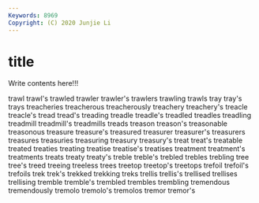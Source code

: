 ```yaml
---
Keywords: 8969
Copyright: (C) 2020 Junjie Li
---
```


# title

Write contents here!!!
 
trawl
trawl's 
trawled 
trawler 
trawler's 
trawlers 
trawling 
trawls 
tray 
tray's 
trays
treacheries 
treacherous 
treacherously 
treachery 
treachery's 
treacle 
treacle's 
tread 
tread's 
treading
treadle 
treadle's 
treadled 
treadles 
treadling 
treadmill 
treadmill's 
treadmills 
treads 
treason
treason's 
treasonable 
treasonous 
treasure 
treasure's 
treasured 
treasurer 
treasurer's 
treasurers 
treasures
treasuries 
treasuring 
treasury 
treasury's 
treat 
treat's 
treatable 
treated 
treaties 
treating
treatise 
treatise's 
treatises 
treatment 
treatment's 
treatments 
treats 
treaty 
treaty's 
treble
treble's 
trebled 
trebles 
trebling 
tree 
tree's 
treed 
treeing 
treeless 
trees
treetop 
treetop's 
treetops 
trefoil 
trefoil's 
trefoils 
trek 
trek's 
trekked 
trekking
treks 
trellis 
trellis's 
trellised 
trellises 
trellising 
tremble 
tremble's 
trembled 
trembles
trembling 
tremendous 
tremendously 
tremolo 
tremolo's 
tremolos 
tremor 
tremor's 
